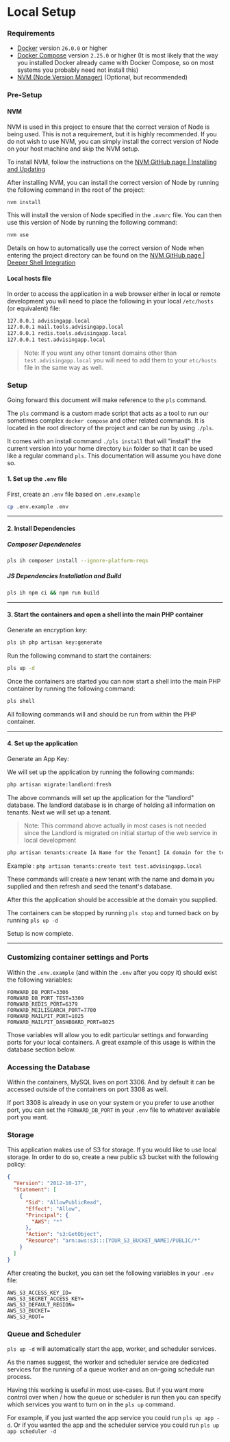 # Local Setup

### Requirements
* [Docker](https://docs.docker.com/get-docker/) version `26.0.0` or higher
* [Docker Compose](https://docs.docker.com/compose/install/) version `2.25.0` or higher (It is most likely that the way you installed Docker already came with Docker Compose, so on most systems you probably need not install this)
* [NVM (Node Version Manager)](https://github.com/nvm-sh/nvm) (Optional, but recommended)

### Pre-Setup

#### NVM

NVM is used in this project to ensure that the correct version of Node is being used. This is not a requirement, but it is highly recommended. If you do not wish to use NVM, you can simply install the correct version of Node on your host machine and skip the NVM setup.

To install NVM, follow the instructions on the [NVM GitHub page | Installing and Updating](https://github.com/nvm-sh/nvm#installing-and-updating)

After installing NVM, you can install the correct version of Node by running the following command in the root of the project:

```bash
nvm install
```

This will install the version of Node specified in the `.nvmrc` file. You can then use this version of Node by running the following command:

```bash
nvm use
```

Details on how to automatically use the correct version of Node when entering the project directory can be found on the [NVM GitHub page | Deeper Shell Integration](https://github.com/nvm-sh/nvm#deeper-shell-integration)

#### Local hosts file

In order to access the application in a web browser either in local or remote development you will need to place the following in your local `/etc/hosts` (or equivalent) file:

```bash
127.0.0.1 advisingapp.local
127.0.0.1 mail.tools.advisingapp.local
127.0.0.1 redis.tools.advisingapp.local
127.0.0.1 test.advisingapp.local
```

> Note: If you want any other tenant domains other than `test.advisingapp.local` you will need to add them to your `etc/hosts` file in the same way as well.

### Setup

Going forward this document will make reference to the `pls` command.

The `pls` command is a custom made script that acts as a tool to run our sometimes complex `docker compose` and other related commands. It is located in the root directory of the project and can be run by using `./pls`.

It comes with an install command `./pls install` that will "install" the current version into your home directory `bin` folder so that it can be used like a regular command `pls`. This documentation will assume you have done so.

#### 1. Set up the `.env` file
First, create an `.env` file based on `.env.example`
```bash
cp .env.example .env
```

---

#### 2. Install Dependencies

##### Composer Dependencies

```bash
pls ih composer install --ignore-platform-reqs
```

##### JS Dependencies Installation and Build

```bash
pls ih npm ci && npm run build
```

---

#### 3. Start the containers and open a shell into the main PHP container

Generate an encryption key:

```bash
pls ih php artisan key:generate
```

Run the following command to start the containers:

```bash
pls up -d
```

Once the containers are started you can now start a shell into the main PHP container by running the following command:

```bash
pls shell
```

All following commands will and should be run from within the PHP container.

---

#### 4. Set up the application

Generate an App Key:

We will set up the application by running the following commands:
```bash
php artisan migrate:landlord:fresh
```

The above commands will set up the application for the "landlord" database. The landlord database is in charge of holding all information on tenants. Next we will set up a tenant.

> Note: This command above actually in most cases is not needed since the Landlord is migrated on initial startup of the web service in local development

```bash
php artisan tenants:create [A Name for the Tenant] [A domain for the tenant]
```

Example : `php artisan tenants:create test test.advisingapp.local`

These commands will create a new tenant with the name and domain you supplied and then refresh and seed the tenant's database.

After this the application should be accessible at the domain you supplied.

The containers can be stopped by running `pls stop` and turned back on by running `pls up -d`

Setup is now complete.

---

### Customizing container settings and Ports

Within the `.env.example` (and within the `.env` after you copy it) should exist the following variables:

```dotenv
FORWARD_DB_PORT=3306
FORWARD_DB_PORT_TEST=3309
FORWARD_REDIS_PORT=6379
FORWARD_MEILISEARCH_PORT=7700
FORWARD_MAILPIT_PORT=1025
FORWARD_MAILPIT_DASHBOARD_PORT=8025
```

Those variables will allow you to edit particular settings and forwarding ports for your local containers. A great example of this usage is within the database section below.

### Accessing the Database
Within the containers, MySQL lives on port 3306. And by default it can be accessed outside of the containers on port 3308 as well.

If port 3308 is already in use on your system or you prefer to use another port,
you can set the `FORWARD_DB_PORT` in your `.env` file to whatever available
port you want.

### Storage
This application makes use of S3 for storage. If you would like to use local storage. In order to do so, create a new public s3 bucket with the following policy:

```json
{
  "Version": "2012-10-17",
  "Statement": [
    {
      "Sid": "AllowPublicRead",
      "Effect": "Allow",
      "Principal": {
        "AWS": "*"
      },
      "Action": "s3:GetObject",
      "Resource": "arn:aws:s3:::[YOUR_S3_BUCKET_NAME]/PUBLIC/*"
    }
  ]
}
```

After creating the bucket, you can set the following variables in your `.env` file:

```dotenv
AWS_S3_ACCESS_KEY_ID=
AWS_S3_SECRET_ACCESS_KEY=
AWS_S3_DEFAULT_REGION=
AWS_S3_BUCKET=
AWS_S3_ROOT=
```

### Queue and Scheduler

`pls up -d` will automatically start the app, worker, and scheduler services.

As the names suggest, the worker and scheduler service are dedicated services for the running of a queue worker and an on-going schedule run process.

Having this working is useful in most use-cases. But if you want more control over when / how the queue or scheduler is run then you can specify which services you want to turn on in the `pls up` command.

For example, if you just wanted the app service you could run `pls up app -d`. Or if you wanted the app and the scheduler service you could run `pls up app scheduler -d`